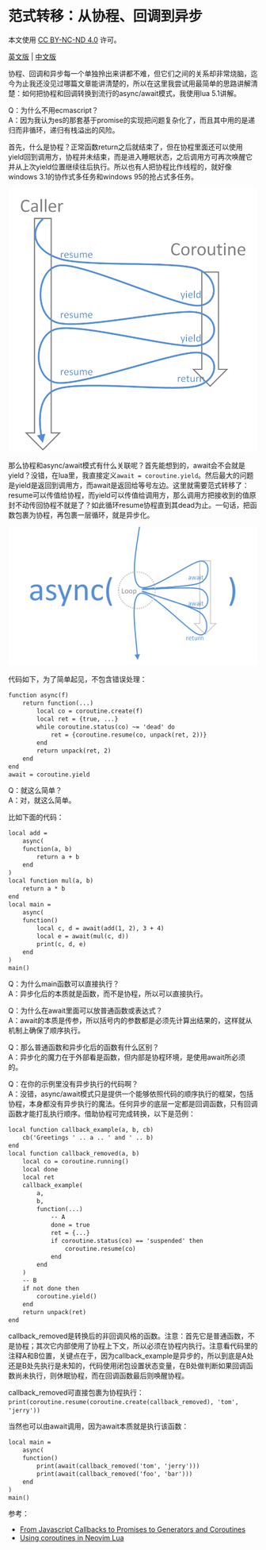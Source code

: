 # 范式转移：从协程、回调到异步

本文使用 [CC BY-NC-ND 4.0](https://creativecommons.org/licenses/by/4.0/) 许可。

[英文版](README.md) | [中文版](README_zhCN.md)

协程、回调和异步每一个单独拎出来讲都不难，但它们之间的关系却非常烧脑，迄今为止我还没见过哪篇文章能讲清楚的，所以在这里我尝试用最简单的思路讲解清楚：如何把协程和回调转换到流行的async/await模式，我使用lua 5.1讲解。

Q：为什么不用ecmascript？<br>
A：因为我认为es的那套基于promise的实现把问题复杂化了，而且其中用的是递归而非循环，递归有栈溢出的风险。

首先，什么是协程？正常函数return之后就结束了，但在协程里面还可以使用yield回到调用方，协程并未结束，而是进入睡眠状态，之后调用方可再次唤醒它并从上次yield位置继续往后执行。所以也有人把协程比作线程的，就好像windows 3.1的协作式多任务和windows 95的抢占式多任务。

![](figure_1.png)

那么协程和async/await模式有什么关联呢？首先能想到的，await会不会就是yield？没错，在lua里，我直接定义`await = coroutine.yield`。然后最大的问题是yield是返回到调用方，而await是返回给等号左边。这里就需要范式转移了：resume可以传值给协程，而yield可以传值给调用方，那么调用方把接收到的值原封不动传回协程不就是了？如此循环resume协程直到其dead为止。一句话，把函数包裹为协程，再包裹一层循环，就是异步化。

![](figure_2.png)

代码如下，为了简单起见，不包含错误处理：

```
function async(f)
    return function(...)
        local co = coroutine.create(f)
        local ret = {true, ...}
        while coroutine.status(co) ~= 'dead' do
            ret = {coroutine.resume(co, unpack(ret, 2))}
        end
        return unpack(ret, 2)
    end
end
await = coroutine.yield
```

Q：就这么简单？<br>
A：对，就这么简单。

比如下面的代码：

```
local add =
    async(
    function(a, b)
        return a + b
    end
)
local function mul(a, b)
    return a * b
end
local main =
    async(
    function()
        local c, d = await(add(1, 2), 3 + 4)
        local e = await(mul(c, d))
        print(c, d, e)
    end
)
main()
```

Q：为什么main函数可以直接执行？<br>
A：异步化后的本质就是函数，而不是协程，所以可以直接执行。

Q：为什么在await里面可以放普通函数或表达式？<br>
A：await的本质是传参，所以括号内的参数都是必须先计算出结果的，这样就从机制上确保了顺序执行。

Q：那么普通函数和异步化后的函数有什么区别？<br>
A：异步化的魔力在于外部看是函数，但内部是协程环境，是使用await所必须的。

Q：在你的示例里没有异步执行的代码啊？<br>
A：没错，async/await模式只是提供一个能够依照代码的顺序执行的框架，包括协程，本身都没有异步执行的魔法。任何异步的底层一定都是回调函数，只有回调函数才能打乱执行顺序。借助协程可完成转换，以下是范例：

```
local function callback_example(a, b, cb)
    cb('Greetings ' .. a .. ' and ' .. b)
end
local function callback_removed(a, b)
    local co = coroutine.running()
    local done
    local ret
    callback_example(
        a,
        b,
        function(...)
            -- A
            done = true
            ret = {...}
            if coroutine.status(co) == 'suspended' then
                coroutine.resume(co)
            end
        end
    )
    -- B
    if not done then
        coroutine.yield()
    end
    return unpack(ret)
end
```

callback_removed是转换后的非回调风格的函数。注意：首先它是普通函数，不是协程；其次它内部使用了协程上下文，所以必须在协程内执行。注意看代码里的注释A和B位置，关键点在于，因为callback_example是异步的，所以到底是A处还是B处先执行是未知的，代码使用闭包设置状态变量，在B处做判断如果回调函数尚未执行，则休眠协程，而在回调函数最后则唤醒协程。

callback_removed可直接包裹为协程执行：`print(coroutine.resume(coroutine.create(callback_removed), 'tom', 'jerry'))`

当然也可以由await调用，因为await本质就是执行该函数：

```
local main =
    async(
    function()
        print(await(callback_removed('tom', 'jerry')))
        print(await(callback_removed('foo', 'bar')))
    end
)
main()
```

参考：

- [From Javascript Callbacks to Promises to Generators and Coroutines
](https://cscrunch.com/content/javascript-callbacks-promises-generators-and-coroutines)
- [Using coroutines in Neovim Lua
](https://gregorias.github.io/posts/using-coroutines-in-neovim-lua/)